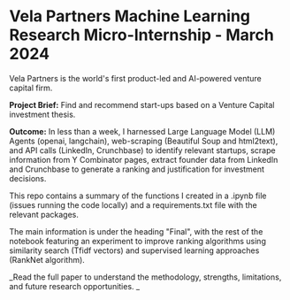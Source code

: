 # Vela Partners Machine Learning Research Micro-Internship - March 2024

Vela Partners is the world's first product-led and AI-powered venture capital firm. 

**Project Brief:** Find and recommend start-ups based on a Venture Capital investment thesis.

**Outcome:** In less than a week, I harnessed Large Language Model (LLM) Agents (openai, langchain), web-scraping (Beautiful Soup and html2text), and API calls (LinkedIn, Crunchbase) to identify relevant startups, scrape information from Y Combinator pages, extract founder data from LinkedIn and Crunchbase to generate a ranking and justification for investment decisions.

This repo contains a summary of the functions I created in a .ipynb file (issues running the code locally) and a requirements.txt file with the relevant packages. 

The main information is under the heading "Final", with the rest of the notebook featuring an experiment to improve ranking algorithms using similarity search (Tfidf vectors) and supervised learning approaches (RankNet algorithm). 

_Read the full paper to understand the methodology, strengths, limitations, and future research opportunities. _

